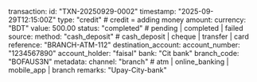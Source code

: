 transaction:
  id: "TXN-20250929-0002"
  timestamp: "2025-09-29T12:15:00Z"
  type: "credit"   # credit = adding money
  amount:
    currency: "BDT"
    value: 500.00
  status: "completed"   # pending | completed | failed
  source:
    method: "cash_deposit"   # cash_deposit | cheque | transfer | card
    reference: "BRANCH-ATM-112"
  destination_account:
    account_number: "1234567890"
    account_holder: "faisal"
    bank: "Cit bank"
    branch_code: "BOFAUS3N"
  metadata:
    channel: "branch"   # atm | online_banking | mobile_app | branch
    remarks: "Upay-City-bank"
